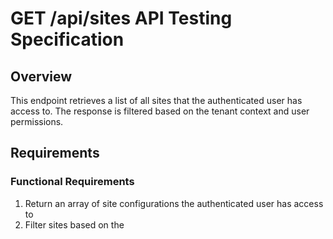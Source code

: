 # GET /api/sites API Testing Specification

## Overview

This endpoint retrieves a list of all sites that the authenticated user has access to. The response is filtered based on the tenant context and user permissions.

## Requirements

### Functional Requirements

1. Return an array of site configurations the authenticated user has access to
2. Filter sites based on the